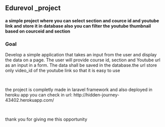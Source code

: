 <h2>Edurevol _project </h2>
<h4>a simple project where you can select section and cource id and youtube link and store it in database also you can filter the youtube thumbnail based on courceid and section</h4>
<h3>Goal</h3>
<p>Develop a simple application that takes an input from the user and display the data on a page. The user will provide course id, section and Youtube url as an input in a form. The data shall be saved in the database.the url store only video_id of the youtube link so that it is easy to use
</p>
<br>
<p>the project is completly made in laravel framework and also deployed in heroku app you can check in url: http://hidden-journey-43402.herokuapp.com/ </p>
<br>
<p>thank you for giving me this opportunity</p>
